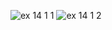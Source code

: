 ![ex 14 1 1](https://github.com/65030034/03376836-OOP-2566-Lab-14/assets/144875017/b4b12dc0-8171-4b9b-8ee3-879cfac94d2b)
![ex 14 1 2](https://github.com/65030034/03376836-OOP-2566-Lab-14/assets/144875017/260e3322-80e0-4d1e-b9d1-cc0401560450)
